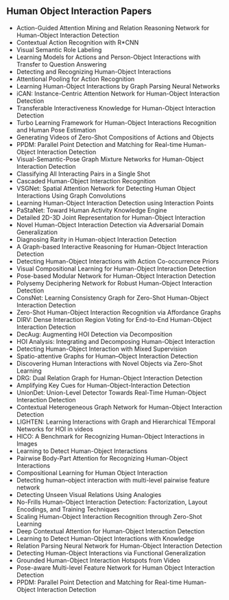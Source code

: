 <h2>Human Object Interaction Papers</h2>


<ul>

                             

 <li><a target="_blank" href="https://github.com/manjunath5496/Human-Object-Interaction-Papers/blob/master/hu(1).pdf" style="text-decoration:none;">Action-Guided Attention Mining and Relation Reasoning Network for Human-Object Interaction Detection</a></li>

 <li><a target="_blank" href="https://github.com/manjunath5496/Human-Object-Interaction-Papers/blob/master/hu(2).pdf" style="text-decoration:none;">Contextual Action Recognition with R*CNN</a></li>

<li><a target="_blank" href="https://github.com/manjunath5496/Human-Object-Interaction-Papers/blob/master/hu(3).pdf" style="text-decoration:none;">Visual Semantic Role Labeling</a></li>
 <li><a target="_blank" href="https://github.com/manjunath5496/Human-Object-Interaction-Papers/blob/master/hu(4).pdf" style="text-decoration:none;">Learning Models for Actions and Person-Object Interactions with Transfer to Question Answering</a></li>                              
<li><a target="_blank" href="https://github.com/manjunath5496/Human-Object-Interaction-Papers/blob/master/hu(5).pdf" style="text-decoration:none;">Detecting and Recognizing Human-Object Interactions</a></li>
<li><a target="_blank" href="https://github.com/manjunath5496/Human-Object-Interaction-Papers/blob/master/hu(6).pdf" style="text-decoration:none;">Attentional Pooling for Action Recognition</a></li>
 <li><a target="_blank" href="https://github.com/manjunath5496/Human-Object-Interaction-Papers/blob/master/hu(7).pdf" style="text-decoration:none;">Learning Human-Object Interactions by Graph Parsing Neural Networks</a></li>

 <li><a target="_blank" href="https://github.com/manjunath5496/Human-Object-Interaction-Papers/blob/master/hu(8).pdf" style="text-decoration:none;"> iCAN: Instance-Centric Attention Network for Human-Object Interaction Detection </a></li>
   <li><a target="_blank" href="https://github.com/manjunath5496/Human-Object-Interaction-Papers/blob/master/hu(9).pdf" style="text-decoration:none;">Transferable Interactiveness Knowledge for Human-Object Interaction Detection</a></li>
  
   
 <li><a target="_blank" href="https://github.com/manjunath5496/Human-Object-Interaction-Papers/blob/master/hu(10).pdf" style="text-decoration:none;">Turbo Learning Framework for Human-Object Interactions Recognition and Human Pose Estimation </a></li>                              
<li><a target="_blank" href="https://github.com/manjunath5496/Human-Object-Interaction-Papers/blob/master/hu(11).pdf" style="text-decoration:none;">Generating Videos of Zero-Shot Compositions of Actions and Objects</a></li>
<li><a target="_blank" href="https://github.com/manjunath5496/Human-Object-Interaction-Papers/blob/master/hu(12).pdf" style="text-decoration:none;">PPDM: Parallel Point Detection and Matching for Real-time Human-Object Interaction Detection</a></li>
<li><a target="_blank" href="https://github.com/manjunath5496/Human-Object-Interaction-Papers/blob/master/hu(13).pdf" style="text-decoration:none;">Visual-Semantic-Pose Graph Mixture Networks for Human-Object Interaction Detection</a></li>

<li><a target="_blank" href="https://github.com/manjunath5496/Human-Object-Interaction-Papers/blob/master/hu(14).pdf" style="text-decoration:none;">Classifying All Interacting Pairs in a Single Shot</a></li>
                              
<li><a target="_blank" href="https://github.com/manjunath5496/Human-Object-Interaction-Papers/blob/master/hu(15).pdf" style="text-decoration:none;">Cascaded Human-Object Interaction Recognition</a></li>

<li><a target="_blank" href="https://github.com/manjunath5496/Human-Object-Interaction-Papers/blob/master/hu(16).pdf" style="text-decoration:none;">VSGNet: Spatial Attention Network for Detecting Human Object Interactions Using Graph Convolutions</a></li>

  <li><a target="_blank" href="https://github.com/manjunath5496/Human-Object-Interaction-Papers/blob/master/hu(17).pdf" style="text-decoration:none;">Learning Human-Object Interaction Detection using Interaction Points</a></li>   
  
<li><a target="_blank" href="https://github.com/manjunath5496/Human-Object-Interaction-Papers/blob/master/hu(18).pdf" style="text-decoration:none;">PaStaNet: Toward Human Activity Knowledge Engine</a></li> 

  
<li><a target="_blank" href="https://github.com/manjunath5496/Human-Object-Interaction-Papers/blob/master/hu(19).pdf" style="text-decoration:none;">Detailed 2D-3D Joint Representation for Human-Object Interaction</a></li> 

<li><a target="_blank" href="https://github.com/manjunath5496/Human-Object-Interaction-Papers/blob/master/hu(20).pdf" style="text-decoration:none;">Novel Human-Object Interaction Detection via Adversarial Domain Generalization</a></li>

<li><a target="_blank" href="https://github.com/manjunath5496/Human-Object-Interaction-Papers/blob/master/hu(21).pdf" style="text-decoration:none;">Diagnosing Rarity in Human-object Interaction Detection</a></li>
<li><a target="_blank" href="https://github.com/manjunath5496/Human-Object-Interaction-Papers/blob/master/hu(22).pdf" style="text-decoration:none;">A Graph-based Interactive Reasoning for Human-Object Interaction Detection</a></li> 
 <li><a target="_blank" href="https://github.com/manjunath5496/Human-Object-Interaction-Papers/blob/master/hu(23).pdf" style="text-decoration:none;">Detecting Human-Object Interactions with Action Co-occurrence Priors</a></li> 
 

   <li><a target="_blank" href="https://github.com/manjunath5496/Human-Object-Interaction-Papers/blob/master/hu(24).pdf" style="text-decoration:none;">Visual Compositional Learning for Human-Object Interaction Detection</a></li>
 
   <li><a target="_blank" href="https://github.com/manjunath5496/Human-Object-Interaction-Papers/blob/master/hu(25).pdf" style="text-decoration:none;">Pose-based Modular Network for Human-Object Interaction Detection</a></li>                              
 <li><a target="_blank" href="https://github.com/manjunath5496/Human-Object-Interaction-Papers/blob/master/hu(26).pdf" style="text-decoration:none;">Polysemy Deciphering Network for Robust Human-Object Interaction Detection</a></li>
 <li><a target="_blank" href="https://github.com/manjunath5496/Human-Object-Interaction-Papers/blob/master/hu(27).pdf" style="text-decoration:none;">ConsNet: Learning Consistency Graph for Zero-Shot Human-Object Interaction Detection</a></li>
   
 
   <li><a target="_blank" href="https://github.com/manjunath5496/Human-Object-Interaction-Papers/blob/master/hu(28).pdf" style="text-decoration:none;">Zero-Shot Human-Object Interaction Recognition via Affordance Graphs</a></li>
 
   <li><a target="_blank" href="https://github.com/manjunath5496/Human-Object-Interaction-Papers/blob/master/hu(29).pdf" style="text-decoration:none;">DIRV: Dense Interaction Region Voting for End-to-End Human-Object Interaction Detection </a></li>                              

  <li><a target="_blank" href="https://github.com/manjunath5496/Human-Object-Interaction-Papers/blob/master/hu(30).pdf" style="text-decoration:none;">DecAug: Augmenting HOI Detection via Decomposition</a></li>
 
   <li><a target="_blank" href="https://github.com/manjunath5496/Human-Object-Interaction-Papers/blob/master/hu(31).pdf" style="text-decoration:none;">HOI Analysis: Integrating and Decomposing Human-Object Interaction</a></li> 
    <li><a target="_blank" href="https://github.com/manjunath5496/Human-Object-Interaction-Papers/blob/master/hu(32).pdf" style="text-decoration:none;">Detecting Human-Object Interaction with Mixed Supervision</a></li> 

   <li><a target="_blank" href="https://github.com/manjunath5496/Human-Object-Interaction-Papers/blob/master/hu(33).pdf" style="text-decoration:none;">Spatio-attentive Graphs for Human–Object Interaction Detection</a></li>                              

  <li><a target="_blank" href="https://github.com/manjunath5496/Human-Object-Interaction-Papers/blob/master/hu(34).pdf" style="text-decoration:none;">Discovering Human Interactions with Novel Objects via Zero-Shot Learning</a></li> 
 
  <li><a target="_blank" href="https://github.com/manjunath5496/Human-Object-Interaction-Papers/blob/master/hu(35).pdf" style="text-decoration:none;">DRG: Dual Relation Graph for Human-Object Interaction Detection</a></li> 

  <li><a target="_blank" href="https://github.com/manjunath5496/Human-Object-Interaction-Papers/blob/master/hu(36).pdf" style="text-decoration:none;">Amplifying Key Cues for
Human-Object-Interaction Detection</a></li> 
 
<li><a target="_blank" href="https://github.com/manjunath5496/Human-Object-Interaction-Papers/blob/master/hu(37).pdf" style="text-decoration:none;">UnionDet: Union-Level Detector Towards Real-Time Human-Object Interaction Detection</a></li>
 <li><a target="_blank" href="https://github.com/manjunath5496/Human-Object-Interaction-Papers/blob/master/hu(38).pdf" style="text-decoration:none;">Contextual Heterogeneous Graph Network for Human-Object Interaction Detection</a></li>
<li><a target="_blank" href="https://github.com/manjunath5496/Human-Object-Interaction-Papers/blob/master/hu(39).pdf" style="text-decoration:none;">LIGHTEN: Learning Interactions with Graph and Hierarchical TEmporal Networks for HOI in videos</a></li>
 <li><a target="_blank" href="https://github.com/manjunath5496/Human-Object-Interaction-Papers/blob/master/hu(40).pdf" style="text-decoration:none;">HICO: A Benchmark for Recognizing Human-Object Interactions in Images</a></li>                              
<li><a target="_blank" href="https://github.com/manjunath5496/Human-Object-Interaction-Papers/blob/master/hu(41).pdf" style="text-decoration:none;">Learning to Detect Human-Object Interactions </a></li>
<li><a target="_blank" href="https://github.com/manjunath5496/Human-Object-Interaction-Papers/blob/master/hu(42).pdf" style="text-decoration:none;">Pairwise Body-Part Attention for Recognizing Human-Object Interactions</a></li>
 
  <li><a target="_blank" href="https://github.com/manjunath5496/Human-Object-Interaction-Papers/blob/master/hu(43).pdf" style="text-decoration:none;">Compositional Learning
for Human Object Interaction</a></li>
 <li><a target="_blank" href="https://github.com/manjunath5496/Human-Object-Interaction-Papers/blob/master/hu(44).pdf" style="text-decoration:none;">Detecting human–object interaction with multi-level pairwise feature network</a></li>
   <li><a target="_blank" href="https://github.com/manjunath5496/Human-Object-Interaction-Papers/blob/master/hu(45).pdf" style="text-decoration:none;">Detecting Unseen Visual Relations Using Analogies</a></li>  
   
<li><a target="_blank" href="https://github.com/manjunath5496/Human-Object-Interaction-Papers/blob/master/hu(46).pdf" style="text-decoration:none;">No-Frills Human-Object Interaction Detection: Factorization, Layout Encodings, and Training Techniques</a></li> 
                             
<li><a target="_blank" href="https://github.com/manjunath5496/Human-Object-Interaction-Papers/blob/master/hu(47).pdf" style="text-decoration:none;">Scaling Human-Object Interaction Recognition through Zero-Shot Learning</a></li>
<li><a target="_blank" href="https://github.com/manjunath5496/Human-Object-Interaction-Papers/blob/master/hu(48).pdf" style="text-decoration:none;">Deep Contextual Attention for Human-Object Interaction Detection</a></li>

<li><a target="_blank" href="https://github.com/manjunath5496/Human-Object-Interaction-Papers/blob/master/hu(49).pdf" style="text-decoration:none;">Learning to Detect Human-Object Interactions with Knowledge</a></li>
                              
<li><a target="_blank" href="https://github.com/manjunath5496/Human-Object-Interaction-Papers/blob/master/hu(50).pdf" style="text-decoration:none;">Relation Parsing Neural Network for Human-Object Interaction Detection</a></li>
<li><a target="_blank" href="https://github.com/manjunath5496/Human-Object-Interaction-Papers/blob/master/hu(51).pdf" style="text-decoration:none;">Detecting Human-Object Interactions via Functional Generalization</a></li>
<li><a target="_blank" href="https://github.com/manjunath5496/Human-Object-Interaction-Papers/blob/master/hu(52).pdf" style="text-decoration:none;">Grounded Human-Object Interaction Hotspots from Video</a></li>

<li><a target="_blank" href="https://github.com/manjunath5496/Human-Object-Interaction-Papers/blob/master/hu(53).pdf" style="text-decoration:none;">Pose-aware Multi-level Feature Network for Human Object Interaction Detection</a></li>
 
<li><a target="_blank" href="https://github.com/manjunath5496/Human-Object-Interaction-Papers/blob/master/hu(54).pdf" style="text-decoration:none;">PPDM: Parallel Point Detection and Matching for Real-time Human-Object Interaction Detection </a></li>

</ul>
